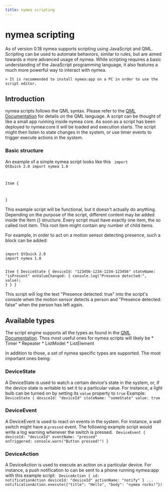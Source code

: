 ```yaml
---
title: nymea scripting
---
```

# nymea scripting
As of version 0.18 nymea supports scripting using JavaScript and QML. Scripting can be used to 
automate behaviors, similar to rules, but are aimed towards a more advanced usage of nymea. While 
scripting requires a basic understanding of the JavaScript programming language, it also features 
a much more powerful way to interact with nymea.

    > It is recommended to install nymea:app on a PC in order to use the script editor.
    
## Introduction
nymea scripts follows the QML syntax. Please refer to the [QML Documentation](https://doc.qt.io/qt-5/qtqml-documents-topic.html)
for details on the QML language.
A script can be thought of like a small app running inside nymea core. As soon as a script has 
been deployed to nymea:core it will be loaded and execution starts. The script might then listen 
to state changes in the system, or use timer events to trigger execute actions in the system.

### Basic structure
An example of a simple nymea script looks like this
<code>
import QtQuick 2.0
import nymea 1.0

Item {
    
}
</code>

This example script will be functional, but it doesn't actually do anything. Depending on the 
purpose of the script, different content may be added inside the Item {} structure. Every script 
must have exactly one item, the so called root item. This root item might contain any number of
child items.

For example, in order to act on a motion sensor detecting presence, such a block can be added:

<code>
import QtQuick 2.0
import nymea 1.0

Item {
    DeviceState {
        deviceId: "123456-1234-1234-123456"
        stateName: "isPresent"
        onValueChanged: {
            console.log("Presence detected:", value);
        }
    }
}
</code>

This script will log the text "Presence detected: true" into the script's console when the 
motion sensor detects a person and "Presence detected: false" when the person has left again.

## Available types
The script engine supports all the types as found in the [QML Documentation](https://doc.qt.io/qt-5/qtqml-documents-topic.html).
Thos most useful ones for nymea scripts will likely be
    * Timer
    * Repeater
    * ListModel
    * ListElement
    
In addition to those, a set of nymea specific types are supported. The most important ones being:
### DeviceState
A DeviceState is used to watch a certain device's state in the system, or, if the device state 
is writable to set it to a particular value. For instance, a light bulb can be turned on by setting 
its `value` property to `true`
Example:
<code>
DeviceState {
    deviceId: "deviceId"
    stateName: "someState"
    value: true
</code>

### DeviceEvent
A DeviceEvent is used to react on events in the system. For instance, a wall switch might have a 
`pressed` event. The following example script would write a log warning whenever the switch is 
pressed.
<code>
DeviceEvent {
    deviceId: "deviceId"
    eventName: "pressed"
    onTriggered: console.warn("Button pressed!")
}
</code>

### DeviceAction
A DeviceAction is used to execute an action on a particular device. For instance, a push notification
to can be sent to a phone running nymea:app with this example script:
<code>
DeviceAction {
    id: notificationAction
    deviceId: "deviceId"
    actionName: "notify"
}
...
notificationAction.execute({"title": "Hello", "body": "nymea rocks!"})
</code>
